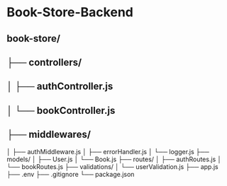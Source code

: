﻿# Book-Store-Backend
## book-store/
## ├── controllers/
## │   ├── authController.js
## │   └── bookController.js
## ├── middlewares/
│   ├── authMiddleware.js
│   ├── errorHandler.js
│   └── logger.js
├── models/
│   ├── User.js
│   └── Book.js
├── routes/
│   ├── authRoutes.js
│   └── bookRoutes.js
├── validations/
│   └── userValidation.js
├── app.js
├── .env
├── .gitignore
└── package.json
